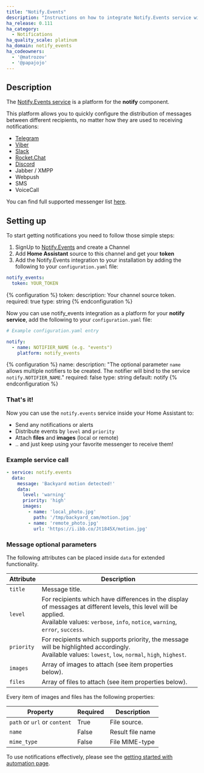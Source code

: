 ```yaml
---
title: "Notify.Events"
description: "Instructions on how to integrate Notify.Events service with your Home Assistant notifications."
ha_release: 0.111
ha_category:
  - Notifications
ha_quality_scale: platinum
ha_domain: notify_events
ha_codeowners:
  - '@matrozov'
  - '@papajojo'
---
```


## Description

The [Notify.Events service](https://notify.events/) is a platform for the **notify** component. 

This platform allows you to quickly configure the distribution of messages between different recipients, no matter how they are used to receiving notifications: 

- [Telegram](https://telegram.org/)
- [Viber](https://viber.com/)
- [Slack](https://slack.com/)
- [Rocket.Chat](https://rocket.chat/)
- [Discord](https://discordapp.com/)
- Jabber / XMPP
- Webpush
- SMS
- VoiceCall

You can find full supported messenger list [here](https://notify.events/features).

## Setting up

To start getting notifications you need to follow those simple steps:
 
1. SignUp to [Notify.Events](https://notify.events/) and create a Channel
2. Add **Home Assistant** source to this channel and get your **token**
3. Add the Notify.Events integration to your installation by adding the following to your `configuration.yaml` file:

```yaml
notify_events:
  token: YOUR_TOKEN
```

{% configuration %}
token:
  description: Your channel source token.
  required: true
  type: string
{% endconfiguration %}

Now you can use notify_events integration as a platform for your **notify service**, add the following to your `configuration.yaml` file:

```yaml
# Example configuration.yaml entry

notify:
  - name: NOTIFIER_NAME (e.g. "events")
    platform: notify_events
```

{% configuration %}
name:
  description: "The optional parameter `name` allows multiple notifiers to be created. The notifier will bind to the service `notify.NOTIFIER_NAME`."
  required: false
  type: string
  default: notify
{% endconfiguration %}

### That's it!

Now you can use the `notify.events` service inside your Home Assistant to:
- Send any notifications or alerts
- Distribute events by `level` and `priority`
- Attach **files** and **images** (local or remote)
- .. and just keep using your favorite messenger to receive them!

### Example service call

```yaml
- service: notify.events
  data:
    message: 'Backyard motion detected!'
    data:
      level: 'warning'
      priority: 'high'
      images:
        - name: 'local_photo.jpg'
          path: '/tmp/backyard_cam/motion.jpg'
        - name: 'remote_photo.jpg'
          url: 'https://i.ibb.co/Jt1845X/motion.jpg'
```

### Message optional parameters

The following attributes can be placed inside `data` for extended functionality.

| Attribute  | Description
| ---------- | -----------
| `title`    | Message title.
| `level`    | For recipients which have differences in the display of messages at different levels, this level will be applied.<br>Available values: `verbose`, `info`, `notice`, `warning`, `error`, `success`.
| `priority` | For recipients which supports priority, the message will be highlighted accordingly.<br>Available values: `lowest`, `low`, `normal`, `high`, `highest`.
| `images`   | Array of images to attach (see item properties below).
| `files`    | Array of files to attach (see item properties below).

Every item of images and files has the following properties:

| Property                     | Required | Description
| ---------------------------- | -------- | ----
| `path` or `url` or `content` | True     | File source.
| `name`                       | False    | Result file name
| `mime_type`                  | False    | File MIME-type

To use notifications effectively, please see the [getting started with automation page](/getting-started/automation/).
